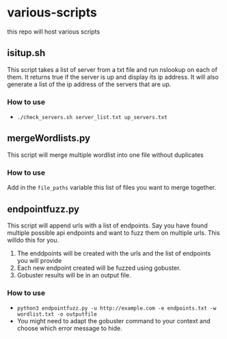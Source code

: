 # various-scripts
this repo will host various scripts

## isitup.sh

This script takes a list of server from a txt file and run nslookup on each of them.
It returns true if the server is up and display its ip address. It will also generate a list of the ip address of the servers that are up.

### How to use

- `./check_servers.sh server_list.txt up_servers.txt`

## mergeWordlists.py

This script will merge multiple wordlist into one file without duplicates

### How to use

Add in the `file_paths` variable this list of files you want to merge together.

## endpointfuzz.py

This script will append urls with a list of endpoints. Say you have found multiple possible api endpoints and want to fuzz them on multiple urls. This willdo this for you.

 1. The enddpoints will be created with the urls and the list of endpoints you will provide
 2. Each new endpoint created will be fuzzed using gobuster.
 3. Gobuster results will be in an output file.


### How to use

- `python3 endpointfuzz.py -u http://example.com -e endpoints.txt -w wordlist.txt -o outputfile`
- You might need to adapt the gobuster command to your context and choose which error message to hide.
